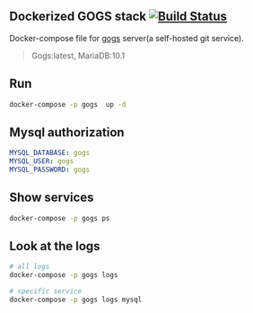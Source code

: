 Dockerized GOGS stack [![Build Status](https://travis-ci.org/lagun4ik/docker-gogs.svg?branch=master)](https://travis-ci.org/lagun4ik/docker-gogs)
--------------------------

Docker-compose file for [gogs](http://gogs.io) server(a self-hosted git service).

>Gogs:latest, MariaDB:10.1

## Run

```bash
docker-compose -p gogs  up -d
```

## Mysql authorization
```yml
MYSQL_DATABASE: gogs
MYSQL_USER: gogs
MYSQL_PASSWORD: gogs
```

## Show services

```bash
docker-compose -p gogs ps
```

## Look at the logs

```bash
# all logs
docker-compose -p gogs logs

# specific service
docker-compose -p gogs logs mysql
```
